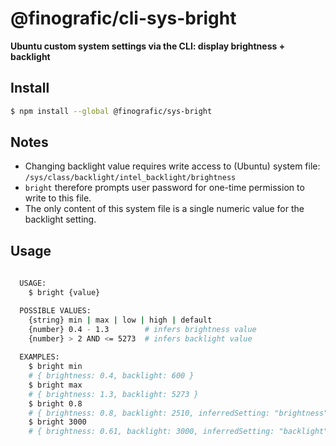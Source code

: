 # @finografic/cli-sys-bright

**Ubuntu custom system settings via the CLI: display brightness + backlight**

## Install

```sh
$ npm install --global @finografic/sys-bright
```

## Notes

- Changing backlight value requires write access to (Ubuntu) system file:
 `/sys/class/backlight/intel_backlight/brightness`
- `bright` therefore prompts user password for one-time permission to write to this file.
- The only content of this system file is a single numeric value for the backlight setting.

## Usage

```sh
 
  USAGE:
    $ bright {value}

  POSSIBLE VALUES:
    {string} min | max | low | high | default
    {number} 0.4 - 1.3        # infers brightness value
    {number} > 2 AND <= 5273  # infers backlight value
    
  EXAMPLES:
    $ bright min
    # { brightness: 0.4, backlight: 600 }
    $ bright max
    # { brightness: 1.3, backlight: 5273 }
    $ bright 0.8 
    # { brightness: 0.8, backlight: 2510, inferredSetting: "brightness" }
    $ bright 3000
    # { brightness: 0.61, backlight: 3000, inferredSetting: "backlight" }

```
